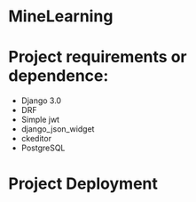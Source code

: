 # MineLearning
# Project requirements or dependence:
  - Django 3.0
  - DRF
  - Simple jwt
  - django_json_widget
  - ckeditor
  - PostgreSQL
# Project Deployment

